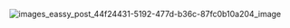 
![images_eassy_post_44f24431-5192-477d-b36c-87fc0b10a204_image](https://user-images.githubusercontent.com/68771699/190350614-f53d8bc1-087b-4e91-9fde-0b766184d00b.png)
